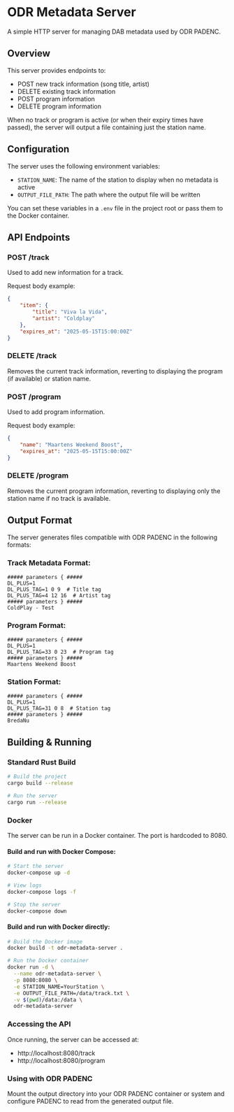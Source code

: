 # ODR Metadata Server

A simple HTTP server for managing DAB metadata used by ODR PADENC.

## Overview

This server provides endpoints to:
- POST new track information (song title, artist)
- DELETE existing track information
- POST program information
- DELETE program information

When no track or program is active (or when their expiry times have passed), the server will output a file containing just the station name.

## Configuration

The server uses the following environment variables:
- `STATION_NAME`: The name of the station to display when no metadata is active
- `OUTPUT_FILE_PATH`: The path where the output file will be written

You can set these variables in a `.env` file in the project root or pass them to the Docker container.

## API Endpoints

### POST /track

Used to add new information for a track.

Request body example:
```json
{
    "item": {
        "title": "Viva la Vida",
        "artist": "Coldplay"
    },
    "expires_at": "2025-05-15T15:00:00Z"
}
```

### DELETE /track

Removes the current track information, reverting to displaying the program (if available) or station name.

### POST /program

Used to add program information.

Request body example:
```json
{
    "name": "Maartens Weekend Boost",
    "expires_at": "2025-05-15T15:00:00Z"
}
```

### DELETE /program

Removes the current program information, reverting to displaying only the station name if no track is available.

## Output Format

The server generates files compatible with ODR PADENC in the following formats:

### Track Metadata Format:

```
##### parameters { #####
DL_PLUS=1
DL_PLUS_TAG=1 0 9  # Title tag
DL_PLUS_TAG=4 12 16  # Artist tag
##### parameters } #####
ColdPlay - Test
```

### Program Format:

```
##### parameters { #####
DL_PLUS=1
DL_PLUS_TAG=33 0 23  # Program tag
##### parameters } #####
Maartens Weekend Boost
```

### Station Format:

```
##### parameters { #####
DL_PLUS=1
DL_PLUS_TAG=31 0 8  # Station tag
##### parameters } #####
BredaNu
```

## Building & Running

### Standard Rust Build

```bash
# Build the project
cargo build --release

# Run the server
cargo run --release
```

### Docker

The server can be run in a Docker container. The port is hardcoded to 8080.

#### Build and run with Docker Compose:

```bash
# Start the server
docker-compose up -d

# View logs
docker-compose logs -f

# Stop the server
docker-compose down
```

#### Build and run with Docker directly:

```bash
# Build the Docker image
docker build -t odr-metadata-server .

# Run the Docker container
docker run -d \
  --name odr-metadata-server \
  -p 8080:8080 \
  -e STATION_NAME=YourStation \
  -e OUTPUT_FILE_PATH=/data/track.txt \
  -v $(pwd)/data:/data \
  odr-metadata-server
```

### Accessing the API

Once running, the server can be accessed at:
- http://localhost:8080/track
- http://localhost:8080/program

### Using with ODR PADENC

Mount the output directory into your ODR PADENC container or system and configure PADENC to read from the generated output file.